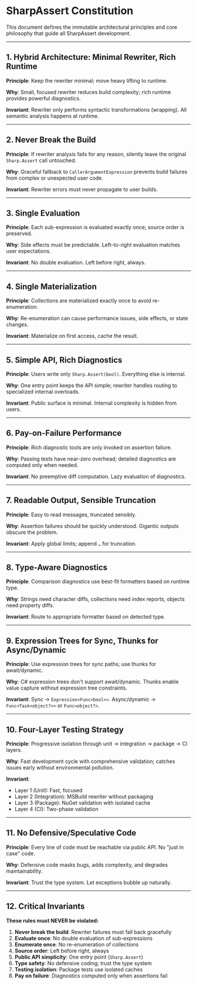 # SharpAssert Constitution

This document defines the immutable architectural principles and core philosophy that guide all SharpAssert development.

---

## 1. Hybrid Architecture: Minimal Rewriter, Rich Runtime

**Principle**: Keep the rewriter minimal; move heavy lifting to runtime.

**Why**: Small, focused rewriter reduces build complexity; rich runtime provides powerful diagnostics.

**Invariant**: Rewriter only performs syntactic transformations (wrapping). All semantic analysis happens at runtime.

---

## 2. Never Break the Build

**Principle**: If rewriter analysis fails for any reason, silently leave the original `Sharp.Assert` call untouched.

**Why**: Graceful fallback to `CallerArgumentExpression` prevents build failures from complex or unexpected user code.

**Invariant**: Rewriter errors must never propagate to user builds.

---

## 3. Single Evaluation

**Principle**: Each sub-expression is evaluated exactly once; source order is preserved.

**Why**: Side effects must be predictable. Left-to-right evaluation matches user expectations.

**Invariant**: No double evaluation. Left before right, always.

---

## 4. Single Materialization

**Principle**: Collections are materialized exactly once to avoid re-enumeration.

**Why**: Re-enumeration can cause performance issues, side effects, or state changes.

**Invariant**: Materialize on first access, cache the result.

---

## 5. Simple API, Rich Diagnostics

**Principle**: Users write only `Sharp.Assert(bool)`. Everything else is internal.

**Why**: One entry point keeps the API simple; rewriter handles routing to specialized internal overloads.

**Invariant**: Public surface is minimal. Internal complexity is hidden from users.

---

## 6. Pay-on-Failure Performance

**Principle**: Rich diagnostic tools are only invoked on assertion failure.

**Why**: Passing tests have near-zero overhead; detailed diagnostics are computed only when needed.

**Invariant**: No preemptive diff computation. Lazy evaluation of diagnostics.

---

## 7. Readable Output, Sensible Truncation

**Principle**: Easy to read messages, truncated sensibly.

**Why**: Assertion failures should be quickly understood. Gigantic outputs obscure the problem.

**Invariant**: Apply global limits; append `…` for truncation.

---

## 8. Type-Aware Diagnostics

**Principle**: Comparison diagnostics use best-fit formatters based on runtime type.

**Why**: Strings need character diffs, collections need index reports, objects need property diffs.

**Invariant**: Route to appropriate formatter based on detected type.

---

## 9. Expression Trees for Sync, Thunks for Async/Dynamic

**Principle**: Use expression trees for sync paths; use thunks for await/dynamic.

**Why**: C# expression trees don't support await/dynamic. Thunks enable value capture without expression tree constraints.

**Invariant**: Sync → `Expression<Func<bool>>`. Async/dynamic → `Func<Task<object?>>` or `Func<object?>`.

---

## 10. Four-Layer Testing Strategy

**Principle**: Progressive isolation through unit → integration → package → CI layers.

**Why**: Fast development cycle with comprehensive validation; catches issues early without environmental pollution.

**Invariant**:
- Layer 1 (Unit): Fast, focused
- Layer 2 (Integration): MSBuild rewriter without packaging
- Layer 3 (Package): NuGet validation with isolated cache
- Layer 4 (CI): Two-phase validation

---

## 11. No Defensive/Speculative Code

**Principle**: Every line of code must be reachable via public API. No "just in case" code.

**Why**: Defensive code masks bugs, adds complexity, and degrades maintainability.

**Invariant**: Trust the type system. Let exceptions bubble up naturally.

---

## 12. Critical Invariants

**These rules must NEVER be violated:**

1. **Never break the build**: Rewriter failures must fall back gracefully
2. **Evaluate once**: No double evaluation of sub-expressions
3. **Enumerate once**: No re-enumeration of collections
4. **Source order**: Left before right, always
5. **Public API simplicity**: One entry point (`Sharp.Assert`)
6. **Type safety**: No defensive coding; trust the type system
7. **Testing isolation**: Package tests use isolated caches
8. **Pay on failure**: Diagnostics computed only when assertions fail